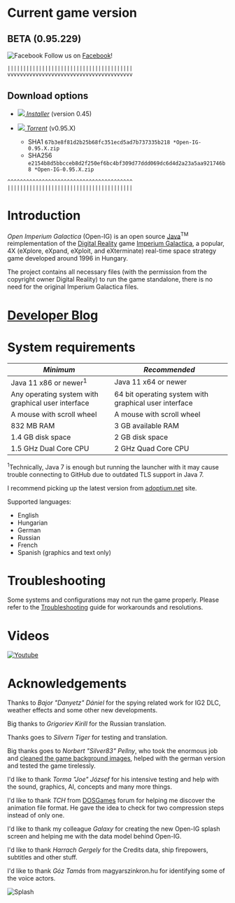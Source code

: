 <h1>Current game version</h1>
<h2>BETA (0.95.229)</h2>

![Facebook](http://static.viewbook.com/images/social_icons/facebook_32.png) Follow us on [Facebook](https://www.facebook.com/OpenImperiumGalactica)!

```
||||||||||||||||||||||||||||||||||||||||
vvvvvvvvvvvvvvvvvvvvvvvvvvvvvvvvvvvvvvvv
```

## Download options

- *<a href='https://github.com/akarnokd/open-ig/raw/master/open-ig-launcher.jar'><img src='https://github.com/akarnokd/open-ig/raw/master/images/generic/dl_arrow.gif'/>  Installer</a>* (version 0.45)

- *<a href='https://github.com/akarnokd/open-ig/raw/master/Open-IG-0.95.X.torrent'><img src='https://github.com/akarnokd/open-ig/raw/master/images/generic/dl_arrow.gif'/> Torrent</a>* (v0.95.X)
    + SHA1 `67b3e8f81d2b25b68fc351ecd5ad7b737335b218 *Open-IG-0.95.X.zip`
    + SHA256 `e2154b8d5bbcceb8d2f250ef6bc4bf309d77ddd069dc6d4d2a23a5aa921746b8 *Open-IG-0.95.X.zip`

```
^^^^^^^^^^^^^^^^^^^^^^^^^^^^^^^^^^^^^^^^
||||||||||||||||||||||||||||||||||||||||
```

# Introduction
*Open Imperium Galactica* (Open-IG) is an open source [Java](http://www.oracle.com/technetwork/java/javase/downloads/index.html)<sup>TM</sup> reimplementation of the [Digital Reality](http://www.digitalreality.hu) game [Imperium Galactica](http://en.wikipedia.org/wiki/Imperium_Galactica), a popular, 4X (eXplore, eXpand, eXploit, and eXterminate) real-time space strategy game developed around 1996 in Hungary. 

The project contains all necessary files (with the permission from the copyright owner Digital Reality) to run the game standalone, there is no need for the original Imperium Galactica files.

# <a href='http://open-ig-dev.blogspot.com' alt='Developer blog. Will contain details for minor updates.'>Developer Blog</a>

# System requirements

| *Minimum* | *Recommended* |
|---|---|
| Java 11 x86 or newer<sup>1</sup>  | Java 11 x64 or newer |
| Any operating system with graphical user interface | 64 bit operating system with graphical user interface |
| A mouse with scroll wheel | A mouse with scroll wheel |
| 832 MB RAM  | 3 GB available RAM |
| 1.4 GB disk space  | 2 GB disk space |
| 1.5 GHz Dual Core CPU | 2 GHz Quad Core CPU |

<sup>1</sup>Technically, Java 7 is enough but running the launcher with it may cause trouble connecting to GitHub due to outdated TLS support in Java 7.

I recommend picking up the latest version from [adoptium.net](https://adoptium.net/) site.

Supported languages:
  - English
  - Hungarian
  - German
  - Russian
  - French
  - Spanish (graphics and text only)

# Troubleshooting

Some systems and configurations may not run the game properly. Please refer to the [Troubleshooting](https://github.com/akarnokd/open-ig/wiki/Troubleshooting) guide for workarounds and resolutions.

# Videos

[![Youtube](https://github.com/akarnokd/open-ig/raw/master/images/generic/open-ig-youtube.png)](https://www.youtube.com/watch?v=FnlIEwW2OkM)

# Acknowledgements

Thanks to *Bajor "Danyetz" Dániel* for the spying related work for IG2 DLC, weather effects and some other new developments.

Big thanks to *Grigoriev Kirill* for the Russian translation.

Thanks goes to *Silvern Tiger* for testing and translation.

Big thanks goes to *Norbert "Silver83" Pellny*, who took the enormous job and [cleaned the game background images](https://code.google.com/p/open-ig/issues/detail?id=367), helped with the german version and tested the game tirelessly.

I'd like to thank *Torma "Joe" József* for his intensive testing and help with the sound, graphics, AI, concepts and many more things.

I'd like to thank *TCH* from [DOSGames](http://dosgames.abkant3000.hu/community/index.php) forum for helping me discover the animation file format. He gave the idea to check for two compression steps instead of only one. 

I'd like to thank my colleague *Galaxy* for creating the new Open-IG splash screen and helping me with the data model behind Open-IG.

I'd like to thank *Harrach Gergely* for the Credits data, ship firepowers, subtitles and other stuff.

I'd like to thank *Góz Tamás* from magyarszinkron.hu for identifying some of the voice actors.

![Splash](https://github.com/akarnokd/open-ig/raw/master/src/hu/openig/gfx/OpenIG_Splash_medium.png)
